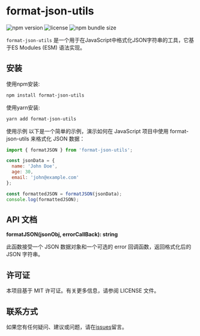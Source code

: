 <!--
 * @Author: wangjunjie9
 * @Date: 2023-08-21 12:14:51
 * @LastEditors: wangjunjie9
 * @LastEditTime: 2023-08-21 12:16:37
 * @Descripttion: 
 * @FilePath: /format-json-utils/README.md
-->
# format-json-utils

![npm version](https://p3-juejin.byteimg.com/tos-cn-i-k3u1fbpfcp/bc85b8f40eae4d3cb81194f536a2456d~tplv-k3u1fbpfcp-zoom-1.image)
![license](https://p3-juejin.byteimg.com/tos-cn-i-k3u1fbpfcp/bb9a2953be4945c2ab75ba38c1aad332~tplv-k3u1fbpfcp-zoom-1.image)
![npm bundle size](https://p3-juejin.byteimg.com/tos-cn-i-k3u1fbpfcp/3a794536b7c9478e852741bbf395d371~tplv-k3u1fbpfcp-zoom-1.image)

`format-json-utils` 是一个用于在JavaScript中格式化JSON字符串的工具，它基于ES Modules (ESM) 语法实现。

## 安装

使用npm安装:

```bash
npm install format-json-utils
```

使用yarn安装:

```bash
yarn add format-json-utils
```

使用示例
以下是一个简单的示例，演示如何在 JavaScript 项目中使用 format-json-utils 来格式化 JSON 数据：

```javascript
import { formatJSON } from 'format-json-utils';

const jsonData = {
  name: 'John Doe',
  age: 30,
  email: 'john@example.com'
};

const formattedJSON = formatJSON(jsonData);
console.log(formattedJSON);
```

## API 文档

**formatJSON(jsonObj, errorCallBack): string**

此函数接受一个 JSON 数据对象和一个可选的 error 回调函数，返回格式化后的 JSON 字符串。

## 许可证
本项目基于 MIT 许可证。有关更多信息，请参阅 LICENSE 文件。

## 联系方式
如果您有任何疑问、建议或问题，请在[issues](https://github.com/ghSailing/format-json-utils/issues)留言。

